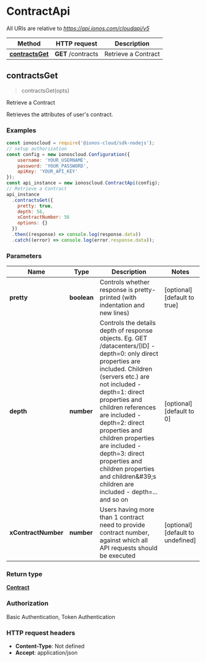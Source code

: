# ContractApi

All URIs are relative to *https://api.ionos.com/cloudapi/v5*

| Method | HTTP request | Description |
| ------ | ------------ | ----------- |
| [**contractsGet**](ContractApi.md#contractsget) | **GET** /contracts | Retrieve a Contract |


## contractsGet

> <Contract> contractsGet(opts)

Retrieve a Contract

Retrieves the attributes of user\'s contract.

### Examples

```javascript
const ionoscloud = require('@ionos-cloud/sdk-nodejs');
// setup authorization
const config = new ionoscloud.Configuration({
    username: 'YOUR_USERNAME',
    password: 'YOUR_PASSWORD',
    apiKey: 'YOUR_API_KEY'
});
const api_instance = new ionoscloud.ContractApi(config);
// Retrieve a Contract
api_instance
  .contractsGet({
    pretty: true,
    depth: 56,
    xContractNumber: 56
    options: {}
  })
  .then((response) => console.log(response.data))
  .catch((error) => console.log(error.response.data));
```

### Parameters

| Name | Type | Description | Notes |
| ---- | ---- | ----------- | ----- |
| **pretty** | **boolean** | Controls whether response is pretty-printed (with indentation and new lines) | [optional][default to true] |
| **depth** | **number** | Controls the details depth of response objects.  Eg. GET /datacenters/[ID]  - depth&#x3D;0: only direct properties are included. Children (servers etc.) are not included  - depth&#x3D;1: direct properties and children references are included  - depth&#x3D;2: direct properties and children properties are included  - depth&#x3D;3: direct properties and children properties and children\&#39;s children are included  - depth&#x3D;... and so on | [optional][default to 0] |
| **xContractNumber** | **number** | Users having more than 1 contract need to provide contract number, against which all API requests should be executed | [optional][default to undefined] |

### Return type

[**Contract**](../models/Contract.md)

### Authorization

Basic Authentication, Token Authentication

### HTTP request headers

- **Content-Type**: Not defined
- **Accept**: application/json


